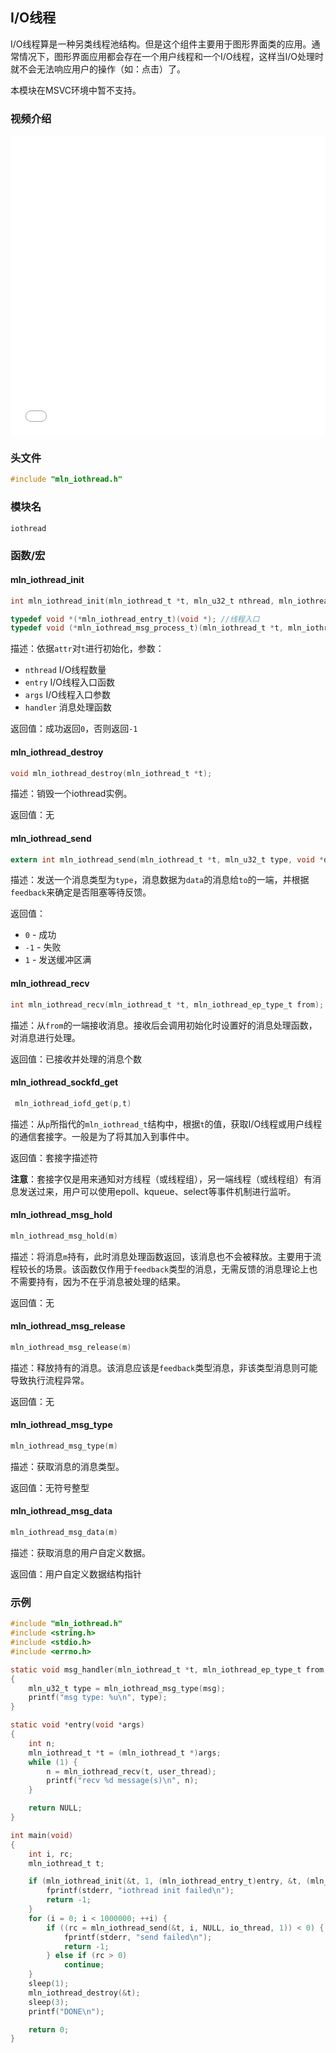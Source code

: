## I/O线程

I/O线程算是一种另类线程池结构。但是这个组件主要用于图形界面类的应用。通常情况下，图形界面应用都会存在一个用户线程和一个I/O线程，这样当I/O处理时就不会无法响应用户的操作（如：点击）了。

本模块在MSVC环境中暂不支持。



### 视频介绍

<iframe src="//player.bilibili.com/player.html?bvid=BV1d8411X7Xk&page=1&autoplay=0" scrolling="no" border="0" frameborder="no" framespacing="0" allowfullscreen="true" height="480px" width="100%"> </iframe>



### 头文件

```c
#include "mln_iothread.h"
```



### 模块名

`iothread`



### 函数/宏



#### mln_iothread_init

```c
int mln_iothread_init(mln_iothread_t *t, mln_u32_t nthread, mln_iothread_entry_t entry, void *args, mln_iothread_msg_process_t handler);

typedef void *(*mln_iothread_entry_t)(void *); //线程入口
typedef void (*mln_iothread_msg_process_t)(mln_iothread_t *t, mln_iothread_ep_type_t from, mln_iothread_msg_t *msg);//消息处理函数
```

描述：依据`attr`对`t`进行初始化，参数：

- `nthread` I/O线程数量
- `entry` I/O线程入口函数
- `args` I/O线程入口参数
- `handler` 消息处理函数

返回值：成功返回`0`，否则返回`-1`


#### mln_iothread_destroy

```c
void mln_iothread_destroy(mln_iothread_t *t);
```

描述：销毁一个iothread实例。

返回值：无



#### mln_iothread_send

```c
extern int mln_iothread_send(mln_iothread_t *t, mln_u32_t type, void *data, mln_iothread_ep_type_t to, int feedback);
```

描述：发送一个消息类型为`type`，消息数据为`data`的消息给`to`的一端，并根据`feedback`来确定是否阻塞等待反馈。

返回值：

- `0` - 成功
- `-1` - 失败
- `1` - 发送缓冲区满



#### mln_iothread_recv

```c
int mln_iothread_recv(mln_iothread_t *t, mln_iothread_ep_type_t from);
```

描述：从`from`的一端接收消息。接收后会调用初始化时设置好的消息处理函数，对消息进行处理。

返回值：已接收并处理的消息个数



#### mln_iothread_sockfd_get

```c
 mln_iothread_iofd_get(p,t)
```

描述：从`p`所指代的`mln_iothread_t`结构中，根据`t`的值，获取I/O线程或用户线程的通信套接字。一般是为了将其加入到事件中。

返回值：套接字描述符

**注意**：套接字仅是用来通知对方线程（或线程组），另一端线程（或线程组）有消息发送过来，用户可以使用epoll、kqueue、select等事件机制进行监听。



#### mln_iothread_msg_hold

```c
mln_iothread_msg_hold(m)
```

描述：将消息`m`持有，此时消息处理函数返回，该消息也不会被释放。主要用于流程较长的场景。该函数仅作用于`feedback`类型的消息，无需反馈的消息理论上也不需要持有，因为不在乎消息被处理的结果。

返回值：无



#### mln_iothread_msg_release

```c
mln_iothread_msg_release(m)
```

描述：释放持有的消息。该消息应该是`feedback`类型消息，非该类型消息则可能导致执行流程异常。

返回值：无



#### mln_iothread_msg_type

```c
mln_iothread_msg_type(m)
```

描述：获取消息的消息类型。

返回值：无符号整型



#### mln_iothread_msg_data

```c
mln_iothread_msg_data(m)
```

描述：获取消息的用户自定义数据。

返回值：用户自定义数据结构指针



### 示例

```c
#include "mln_iothread.h"
#include <string.h>
#include <stdio.h>
#include <errno.h>

static void msg_handler(mln_iothread_t *t, mln_iothread_ep_type_t from, mln_iothread_msg_t *msg)
{
    mln_u32_t type = mln_iothread_msg_type(msg);
    printf("msg type: %u\n", type);
}

static void *entry(void *args)
{
    int n;
    mln_iothread_t *t = (mln_iothread_t *)args;
    while (1) {
        n = mln_iothread_recv(t, user_thread);
        printf("recv %d message(s)\n", n);
    }

    return NULL;
}

int main(void)
{
    int i, rc;
    mln_iothread_t t;

    if (mln_iothread_init(&t, 1, (mln_iothread_entry_t)entry, &t, (mln_iothread_msg_process_t)msg_handler) < 0) {
        fprintf(stderr, "iothread init failed\n");
        return -1;
    }
    for (i = 0; i < 1000000; ++i) {
        if ((rc = mln_iothread_send(&t, i, NULL, io_thread, 1)) < 0) {
            fprintf(stderr, "send failed\n");
            return -1;
        } else if (rc > 0)
            continue;
    }
    sleep(1);
    mln_iothread_destroy(&t);
    sleep(3);
    printf("DONE\n");

    return 0;
}
```

